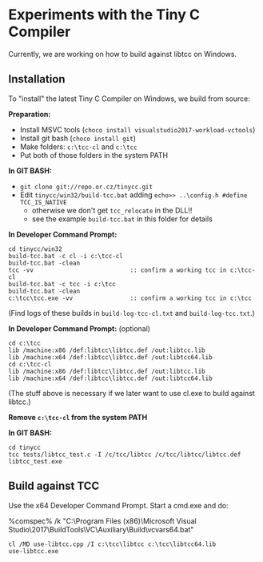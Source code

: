 # Experiments with the Tiny C Compiler

Currently, we are working on how to build against libtcc on Windows.

## Installation

To "install" the latest Tiny C Compiler on Windows, we build from source:

**Preparation:**
- Install MSVC tools (`choco install visualstudio2017-workload-vctools`)
- Install git bash (`choco install git`)
- Make folders: `c:\tcc-cl` and `c:\tcc`
- Put both of those folders in the system PATH

**In GIT BASH:**
- `git clone git://repo.or.cz/tinycc.git`
- Edit `tinycc/win32/build-tcc.bat` adding `echo>> ..\config.h #define TCC_IS_NATIVE`
  + otherwise we don't get `tcc_relocate` in the DLL!!
  + see the example `build-tcc.bat` in this folder for details

**In Developer Command Prompt:**
```
cd tinycc/win32
build-tcc.bat -c cl -i c:\tcc-cl
build-tcc.bat -clean
tcc -vv                           :: confirm a working tcc in c:\tcc-cl
build-tcc.bat -c tcc -i c:\tcc
build-tcc.bat -clean
c:\tcc\tcc.exe -vv                :: confirm a working tcc in c:\tcc
```

(Find logs of these builds in `build-log-tcc-cl.txt` and `build-log-tcc.txt`.)


**In Developer Command Prompt:** (optional)

```
cd c:\tcc                         
lib /machine:x86 /def:libtcc\libtcc.def /out:libtcc.lib
lib /machine:x64 /def:libtcc\libtcc.def /out:libtcc64.lib
cd c:\tcc-cl
lib /machine:x86 /def:libtcc\libtcc.def /out:libtcc.lib
lib /machine:x64 /def:libtcc\libtcc.def /out:libtcc64.lib
```

(The stuff above is necessary if we later want to use cl.exe to build against libtcc.)


**Remove `c:\tcc-cl` from the system PATH**

**In GIT BASH:**
```
cd tinycc
tcc tests/libtcc_test.c -I /c/tcc/libtcc /c/tcc/libtcc/libtcc.def 
libtcc_test.exe
```




## Build against TCC

Use the x64 Developer Command Prompt. Start a cmd.exe and do:

%comspec% /k "C:\Program Files (x86)\Microsoft Visual Studio\2017\BuildTools\VC\Auxiliary\Build\vcvars64.bat"

```
cl /MD use-libtcc.cpp /I c:\tcc\libtcc c:\tcc\libtcc64.lib
use-libtcc.exe
```

